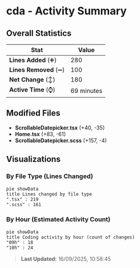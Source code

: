 # cda - Activity Summary 

## Overall Statistics

| Stat                   | Value                                                             |
| ---------------------- | ----------------------------------------------------------------- |
| **Lines Added** (➕)   | 280                                          |
| **Lines Removed** (➖) | 100                                        |
| **Net Change** (↕)    | 180                |
| **Active Time** (⌚)   | 69 minutes |


## Modified Files
- **ScrollableDatepicker.tsx** (+40, -35)
- **Home.tsx** (+83, -61)
- **ScrollableDatepicker.scss** (+157, -4)

## Visualizations

### By File Type (Lines Changed)

```mermaid
pie showData
title Lines changed by file type
".tsx" : 219
".scss" : 161
```

### By Hour (Estimated Activity Count)

```mermaid
pie showData
title Coding activity by hour (count of changes)
"09h" : 18
"10h" : 24
```


> **Last Updated:** 16/09/2025, 10:58:45